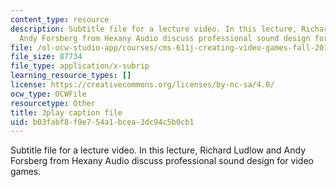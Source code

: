 ```yaml
---
content_type: resource
description: Subtitle file for a lecture video. In this lecture, Richard Ludlow and
  Andy Forsberg from Hexany Audio discuss professional sound design for video games.
file: /ol-ocw-studio-app/courses/cms-611j-creating-video-games-fall-2014/b03fabf8f9e754a1bcea3dc94c5b0cb1_Ey_eWZhG8vI.vtt
file_size: 87734
file_type: application/x-subrip
learning_resource_types: []
license: https://creativecommons.org/licenses/by-nc-sa/4.0/
ocw_type: OCWFile
resourcetype: Other
title: 3play caption file
uid: b03fabf8-f9e7-54a1-bcea-3dc94c5b0cb1
---
```

Subtitle file for a lecture video. In this lecture, Richard Ludlow and Andy Forsberg from Hexany Audio discuss professional sound design for video games.
